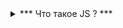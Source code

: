 <details>
<summary>
*** Что такое JS ? ***
</summary>

### JS - язык программирования, который позволяет создавать динамический контент, управлять мультимедиа, анимировать изображения и делать многое другое.

![5dea5ac04cd2c5392c0528ad075dca69](https://github.com/user-attachments/assets/c1bf1e7f-9c5a-4f3b-a8c4-c2f083d8b4f5)

# JS есть 8 типов информации  
</details>

